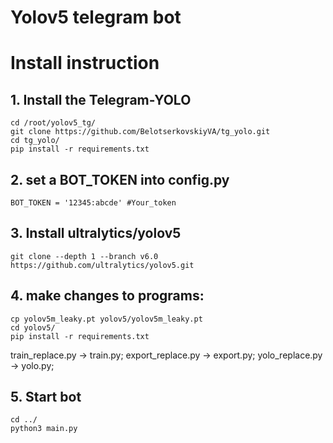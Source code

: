 # Yolov5 telegram bot
# Install instruction
## 1. Install the Telegram-YOLO
```
cd /root/yolov5_tg/
git clone https://github.com/BelotserkovskiyVA/tg_yolo.git
cd tg_yolo/
pip install -r requirements.txt
```
## 2. set a BOT_TOKEN into config.py

```
BOT_TOKEN = '12345:abcde' #Your_token
```
## 3. Install ultralytics/yolov5
```
git clone --depth 1 --branch v6.0 https://github.com/ultralytics/yolov5.git
```
## 4. make changes to programs:  
```
cp yolov5m_leaky.pt yolov5/yolov5m_leaky.pt
cd yolov5/
pip install -r requirements.txt
```
train_replace.py -> train.py;
export_replace.py -> export.py;
yolo_replace.py -> yolo.py;
## 5. Start bot
```
cd ../
python3 main.py
```

